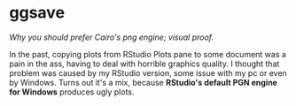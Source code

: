 # ggsave

*Why you should prefer Cairo's png engine; visual proof.*

In the past, copying plots from RStudio Plots pane to some document was a pain in the ass, having to deal with horrible graphics quality. I thought that problem was caused by my RStudio version, some issue with my pc or even by Windows. Turns out it's a mix, because **RStudio's default PGN engine for Windows** produces ugly plots.